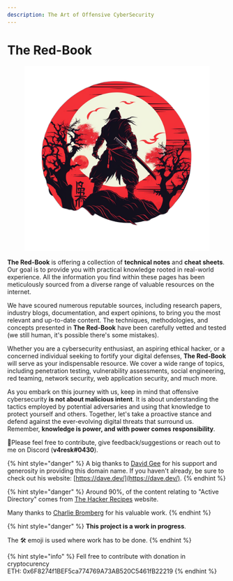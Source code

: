 ```yaml
---
description: The Art of Offensive CyberSecurity
---
```


# The Red-Book

<figure><img src=".gitbook/assets/v4resk_a_design_logo_in_dark_and_red_with_a_bushido_a509518b-b4fe-4d65-9c54-06ec53c9dbcd(1).png" alt=""><figcaption></figcaption></figure>

**The Red-Book** is offering a collection of **technical notes** and **cheat sheets**. Our goal is to provide you with practical knowledge rooted in real-world experience. All the information you find within these pages has been meticulously sourced from a diverse range of valuable resources on the internet.

We have scoured numerous reputable sources, including research papers, industry blogs, documentation, and expert opinions, to bring you the most relevant and up-to-date content. The techniques, methodologies, and concepts presented in **The Red-Book** have been carefully vetted and tested (we still human, it's possible there's some mistakes).

Whether you are a cybersecurity enthusiast, an aspiring ethical hacker, or a concerned individual seeking to fortify your digital defenses, **The Red-Book** will serve as your indispensable resource. We cover a wide range of topics, including penetration testing, vulnerability assessments, social engineering, red teaming, network security, web application security, and much more.

As you embark on this journey with us, keep in mind that offensive cybersecurity **is not about malicious intent**. It is about understanding the tactics employed by potential adversaries and using that knowledge to protect yourself and others. Together, let's take a proactive stance and defend against the ever-evolving digital threats that surround us. Remember, **knowledge is power, and with power comes responsibility**.

:tada:Please feel free to contribute, give feedback/suggestions or reach out to me on Discord (**v4resk#0430**).

{% hint style="danger" %}
A big thanks to [David Gee](https://twitter.com/davedotdev) for his support and generosity in providing this domain name. If you haven't already, be sure to check out his website: [https://dave.dev/](https://dave.dev/).
{% endhint %}

{% hint style="danger" %}
Around 90%, of the content relating to "Active Directory" comes from [The Hacker Recipes](https://www.thehacker.recipes/) website.

Many thanks to [Charlie Bromberg](https://twitter.com/\_nwodtuhs) for his valuable work.
{% endhint %}

{% hint style="danger" %}
**This project is a work in progress**.

The 🛠️ emoji is used where work has to be done.
{% endhint %}

{% hint style="info" %}
Fell free to contribute with donation in cryptocurency\
ETH: 0x6F8274f1BEF5ca774769A73AB520C5461fB22219
{% endhint %}
